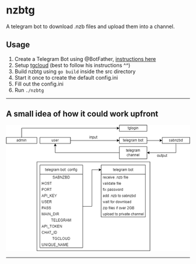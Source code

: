 # nzbtg
A telegram bot to download .nzb files and upload them into a channel.

## Usage
1. Create a Telegram Bot using @BotFather, [instructions here](https://gist.github.com/slowptr/50d88d919085e81dada576b3c954a463)
2. Setup [tgcloud](https://github.com/iw4p/telegram-cloud) (best to follow his instructions ^^)
3. Build nzbtg using ```go build``` inside the src directory
4. Start it once to create the default config.ini
5. Fill out the config.ini
6. Run ```./nzbtg```

---

## A small idea of how it could work upfront

![](res/1.png)

---
